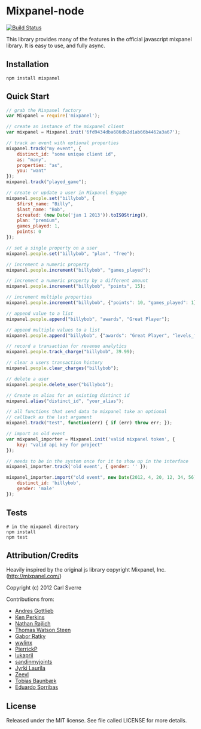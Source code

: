 Mixpanel-node
=============
[![Build Status](https://travis-ci.org/mixpanel/mixpanel-node.svg?branch=master)](https://travis-ci.org/mixpanel/mixpanel-node)

This library provides many of the features in the official javascript mixpanel library.  It is easy to use, and fully async.

Installation
------------

    npm install mixpanel

Quick Start
-----------

```javascript
// grab the Mixpanel factory
var Mixpanel = require('mixpanel');

// create an instance of the mixpanel client
var mixpanel = Mixpanel.init('6fd9434dba686db2d1ab66b4462a3a67');

// track an event with optional properties
mixpanel.track("my event", {
    distinct_id: "some unique client id",
    as: "many",
    properties: "as",
    you: "want"
});
mixpanel.track("played_game");

// create or update a user in Mixpanel Engage
mixpanel.people.set("billybob", {
    $first_name: "Billy",
    $last_name: "Bob",
    $created: (new Date('jan 1 2013')).toISOString(),
    plan: "premium",
    games_played: 1,
    points: 0
});

// set a single property on a user
mixpanel.people.set("billybob", "plan", "free");

// increment a numeric property
mixpanel.people.increment("billybob", "games_played");

// increment a numeric property by a different amount
mixpanel.people.increment("billybob", "points", 15);

// increment multiple properties
mixpanel.people.increment("billybob", {"points": 10, "games_played": 1});

// append value to a list
mixpanel.people.append("billybob", "awards", "Great Player");

// append multiple values to a list
mixpanel.people.append("billybob", {"awards": "Great Player", "levels_finished": "Level 4"});

// record a transaction for revenue analytics
mixpanel.people.track_charge("billybob", 39.99);

// clear a users transaction history
mixpanel.people.clear_charges("billybob");

// delete a user
mixpanel.people.delete_user("billybob");

// Create an alias for an existing distinct id
mixpanel.alias("distinct_id", "your_alias");

// all functions that send data to mixpanel take an optional
// callback as the last argument
mixpanel.track("test", function(err) { if (err) throw err; });

// import an old event
var mixpanel_importer = Mixpanel.init('valid mixpanel token', {
    key: "valid api key for project"
});

// needs to be in the system once for it to show up in the interface
mixpanel_importer.track('old event', { gender: '' });

mixpanel_importer.import("old event", new Date(2012, 4, 20, 12, 34, 56), {
    distinct_id: 'billybob',
    gender: 'male'
});
```

Tests
-----

    # in the mixpanel directory
    npm install
    npm test

Attribution/Credits
-------------------

Heavily inspired by the original js library copyright Mixpanel, Inc.
(http://mixpanel.com/)

Copyright (c) 2012 Carl Sverre

Contributions from:
 - [Andres Gottlieb](https://github.com/andresgottlieb)
 - [Ken Perkins](https://github.com/kenperkins)
 - [Nathan Rajlich](https://github.com/TooTallNate)
 - [Thomas Watson Steen](https://github.com/watson)
 - [Gabor Ratky](https://github.com/rgabo)
 - [wwlinx](https://github.com/wwlinx)
 - [PierrickP](https://github.com/PierrickP)
 - [lukapril](https://github.com/lukapril)
 - [sandinmyjoints](https://github.com/sandinmyjoints)
 - [Jyrki Laurila](https://github.com/jylauril)
 - [Zeevl](https://github.com/zeevl)
 - [Tobias Baunbæk](https://github.com/freeall)
 - [Eduardo Sorribas](https://github.com/sorribas)

License
-------------------

Released under the MIT license.  See file called LICENSE for more
details.
